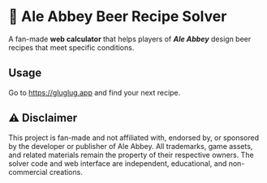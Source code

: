 # 🍺 Ale Abbey Beer Recipe Solver

A fan-made **web calculator** that helps players of **_Ale Abbey_** design beer recipes that meet specific conditions.

## Usage
Go to https://gluglug.app and find your next recipe.

## ⚠️ Disclaimer

This project is fan-made and not affiliated with, endorsed by, or sponsored by the developer or publisher of Ale Abbey.
All trademarks, game assets, and related materials remain the property of their respective owners.
The solver code and web interface are independent, educational, and non-commercial creations.